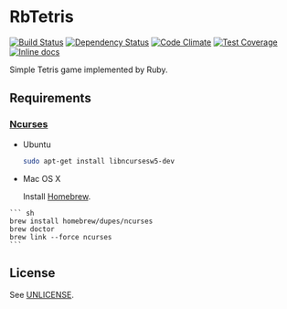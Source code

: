 # RbTetris

[![Build Status](https://travis-ci.org/yous/rbtetris.svg?branch=master)](https://travis-ci.org/yous/rbtetris)
[![Dependency Status](https://gemnasium.com/yous/rbtetris.svg)](https://gemnasium.com/yous/rbtetris)
[![Code Climate](https://codeclimate.com/github/yous/rbtetris/badges/gpa.svg)](https://codeclimate.com/github/yous/rbtetris)
[![Test Coverage](https://codeclimate.com/github/yous/rbtetris/badges/coverage.svg)](https://codeclimate.com/github/yous/rbtetris)
[![Inline docs](http://inch-ci.org/github/yous/rbtetris.svg?branch=master)](http://inch-ci.org/github/yous/rbtetris)

Simple Tetris game implemented by Ruby.

## Requirements

### [Ncurses][]

[Ncurses]: https://www.gnu.org/software/ncurses/ncurses.html

- Ubuntu

    ``` sh
    sudo apt-get install libncursesw5-dev
    ```

- Mac OS X

    Install [Homebrew][].

[Homebrew]: http://brew.sh

    ``` sh
    brew install homebrew/dupes/ncurses
    brew doctor
    brew link --force ncurses
    ```

## License

See [UNLICENSE](UNLICENSE).
